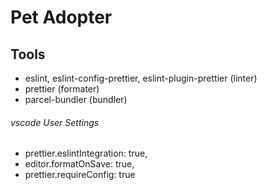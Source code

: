 # Pet Adopter

## Tools
- eslint, eslint-config-prettier, eslint-plugin-prettier (linter)
- prettier (formater)
- parcel-bundler (bundler)

###### vscode User Settings
- prettier.eslintIntegration: true,
- editor.formatOnSave: true,
- prettier.requireConfig: true